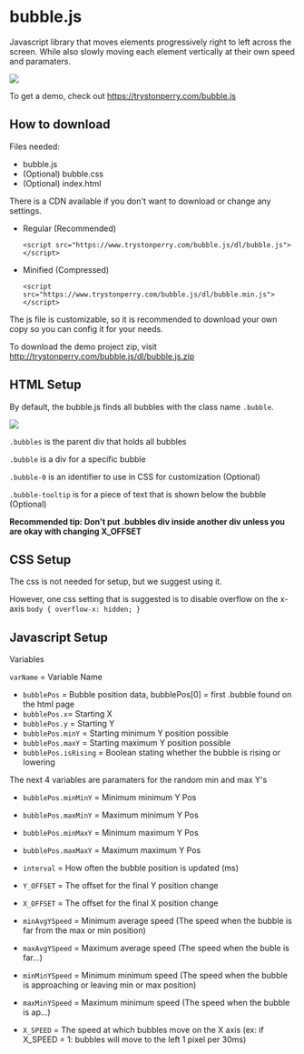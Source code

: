 # bubble.js

Javascript library that moves elements progressively right to left across the screen. While also slowly moving each element vertically at their own speed and paramaters.

![](https://user-images.githubusercontent.com/20135447/52904392-93959580-31e0-11e9-9d47-5a7964922a4e.gif)

 To get a demo, check out https://trystonperry.com/bubble.js

## How to download

Files needed:
* bubble.js
* (Optional) bubble.css
* (Optional) index.html

There is a CDN available if you don't want to download or change any settings.
* Regular (Recommended) 
  
  `<script src="https://www.trystonperry.com/bubble.js/dl/bubble.js"></script>`
* Minified (Compressed) 
  
  `<script src="https://www.trystonperry.com/bubble.js/dl/bubble.min.js"></script>`


The js file is customizable, so it is recommended to download your own copy so you can config it for your needs.

To download the demo project zip, visit http://trystonperry.com/bubble.js/dl/bubble.js.zip

## HTML Setup

By default, the bubble.js finds all bubbles with the class name `.bubble`.

![](https://i.imgur.com/keq4TvV.png)

`.bubbles` is the parent div that holds all bubbles

`.bubble` is a div for a specific bubble

`.bubble-0` is an identifier to use in CSS for customization (Optional)

`.bubble-tooltip` is for a piece of text that is shown below the bubble (Optional)

**Recommended tip: Don't put .bubbles div inside another div unless you are okay with changing X_OFFSET**

## CSS Setup

The css is not needed for setup, but we suggest using it.

However, one css setting that is suggested is to disable overflow on the x-axis `body { overflow-x: hidden; }`

## Javascript Setup

Variables

`varName` = Variable Name

* `bubblePos` = Bubble position data, bubblePos[0] = first .bubble found on the html page
* `bubblePos.x`= Starting X
* `bubblePos.y` = Starting Y 
* `bubblePos.minY` = Starting minimum Y position possible
* `bubblePos.maxY` = Starting maximum Y position possible
* `bubblePos.isRising` = Boolean stating whether the bubble is rising or lowering 

The next 4 variables are paramaters for the random min and max Y's
* `bubblePos.minMinY` = Minimum minimum Y Pos
* `bubblePos.maxMinY` = Maximum minimum Y Pos
* `bubblePos.minMaxY` = Minimum maximum Y Pos
* `bubblePos.maxMaxY` = Maximum maximum Y Pos


* `interval` = How often the bubble position is updated (ms)
* `Y_OFFSET` = The offset for the final Y position change
* `X_OFFSET` = The offset for the final X position change


* `minAvgYSpeed` = Minimum average speed (The speed when the bubble is far from the max or min position) 
* `maxAvgYSpeed` = Maximum average speed (The speed when the buble is far...)
* `minMinYSpeed` = Minimum minimum speed (The speed when the bubble is approaching or leaving min or max position)
* `maxMinYSpeed` = Maximum minimum speed (The speed when the bubble is ap...)


* `X_SPEED` = The speed at which bubbles move on the X axis (ex: if X_SPEED = 1: bubbles will move to the left 1 pixel per 30ms)
